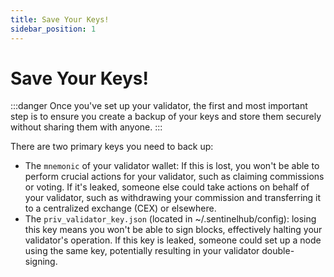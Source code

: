 ```yaml
---
title: Save Your Keys!
sidebar_position: 1
---
```


# Save Your Keys!

:::danger
Once you've set up your validator, the first and most important step is to ensure you create a backup of your keys and store them securely without sharing them with anyone.
:::

There are two primary keys you need to back up:
- The `mnemonic` of your validator wallet: If this is lost, you won't be able to perform crucial actions for your validator, such as claiming commissions or voting. If it's leaked, someone else could take actions on behalf of your validator, such as withdrawing your commission and transferring it to a centralized exchange (CEX) or elsewhere.
- The `priv_validator_key.json` (located in ~/.sentinelhub/config): losing this key means you won't be able to sign blocks, effectively halting your validator's operation. If this key is leaked, someone could set up a node using the same key, potentially resulting in your validator double-signing.